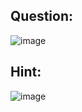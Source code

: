 ## Question:
![image](https://user-images.githubusercontent.com/3214309/189267490-66e602b0-270c-4b84-bab4-aa5e11bdca42.png)

## Hint:
![image](https://user-images.githubusercontent.com/3214309/189267826-e22f744d-b453-4069-8d60-018490eb969a.png)
